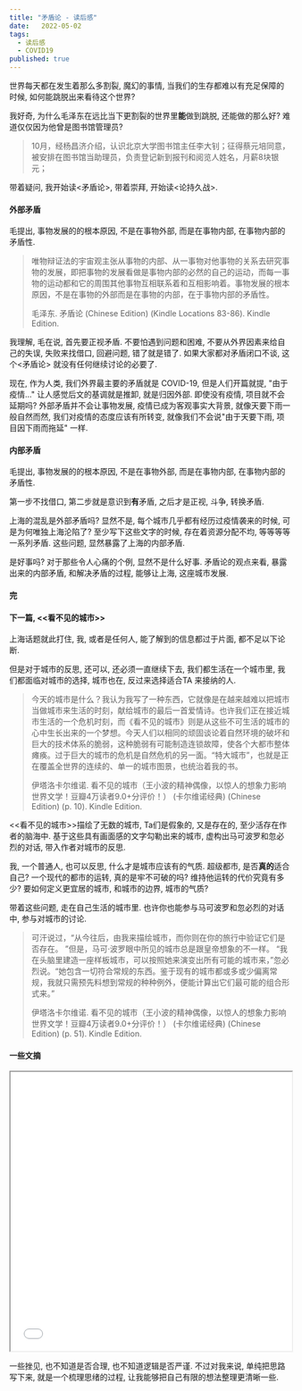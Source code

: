 ```yaml
---
title: "矛盾论 - 读后感"
date:   2022-05-02
tags:
  - 读后感
  - COVID19
published: true
---
```


世界每天都在发生着那么多割裂, 魔幻的事情, 当我们的生存都难以有充足保障的时候, 如何能跳脱出来看待这个世界? 

我好奇, 为什么毛泽东在远比当下更割裂的世界里**能**做到跳脱, 还能做的那么好? 难道仅仅因为他曾是图书馆管理员?

> 10月，经杨昌济介绍，认识北京大学图书馆主任李大钊；征得蔡元培同意，被安排在图书馆当助理员，负责登记新到报刊和阅览人姓名，月薪8块银元；

带着疑问, 我开始读<矛盾论>, 带着崇拜, 开始读<论持久战>.

#### 外部矛盾

毛提出, 事物发展的的根本原因, 不是在事物外部, 而是在事物内部, 在事物内部的矛盾性.

> 唯物辩证法的宇宙观主张从事物的内部、从一事物对他事物的关系去研究事物的发展，即把事物的发展看做是事物内部的必然的自己的运动，而每一事物的运动都和它的周围其他事物互相联系着和互相影响着。事物发展的根本原因，不是在事物的外部而是在事物的内部，在于事物内部的矛盾性。
> 
> 毛泽东. 矛盾论 (Chinese Edition) (Kindle Locations 83-86). Kindle Edition. 

我理解, 毛在说, 首先要正视矛盾. 不要怕遇到问题和困难, 不要从外界因素来给自己的失误, 失败来找借口, 回避问题, 错了就是错了. 如果大家都对矛盾闭口不谈, 这个<矛盾论> 就没有任何继续讨论的必要了.

现在, 作为人类, 我们外界最主要的矛盾就是 COVID-19, 但是人们开篇就提, "由于疫情..." 让人感觉后文的基调就是推卸, 就是归因外部. 即使没有疫情, 项目就不会延期吗? 外部矛盾并不会让事物发展, 疫情已成为客观事实大背景, 就像天要下雨一般自然而然, 我们对疫情的态度应该有所转变, 就像我们不会说"由于天要下雨, 项目因下雨而拖延" 一样.

#### 内部矛盾

毛提出, 事物发展的的根本原因, 不是在事物外部, 而是在事物内部, 在事物内部的矛盾性.

第一步不找借口, 第二步就是意识到**有**矛盾, 之后才是正视, 斗争, 转换矛盾.

上海的混乱是外部矛盾吗? 显然不是, 每个城市几乎都有经历过疫情袭来的时候, 可是为何唯独上海沦陷了? 至少写下这些文字的时候, 存在着资源分配不均, 等等等等一系列矛盾. 这些问题, 显然暴露了上海的内部矛盾.

是好事吗? 对于那些令人心痛的个例, 显然不是什么好事. 矛盾论的观点来看, 暴露出来的内部矛盾, 和解决矛盾的过程, 能够让上海, 这座城市发展.

#### 完

#### 下一篇, <<看不见的城市>>

上海话题就此打住, 我, 或者是任何人, 能了解到的信息都过于片面, 都不足以下论断. 

但是对于城市的反思, 还可以, 还必须一直继续下去, 我们都生活在一个城市里, 我们都面临对城市的选择, 城市也在, 反过来选择适合TA 来接纳的人.

> 今天的城市是什么？我认为我写了一种东西，它就像是在越来越难以把城市当做城市来生活的时刻，献给城市的最后一首爱情诗。也许我们正在接近城市生活的一个危机时刻，而《看不见的城市》则是从这些不可生活的城市的心中生长出来的一个梦想。今天人们以相同的顽固谈论着自然环境的破坏和巨大的技术体系的脆弱，这种脆弱有可能制造连锁故障，使各个大都市整体瘫痪。过于巨大的城市的危机是自然危机的另一面。“特大城市”，也就是正在覆盖全世界的连续的、单一的城市图景，也统治着我的书。
> 
> 伊塔洛卡尔维诺. 看不见的城市（王小波的精神偶像，以惊人的想象力影响世界文学！豆瓣4万读者9.0+分评价！） (卡尔维诺经典) (Chinese Edition) (p. 10). Kindle Edition. 

<<看不见的城市>>描绘了无数的城市, Ta们是假象的, 又是存在的, 至少活存在作者的脑海中. 基于这些具有画面感的文字勾勒出来的城市, 虚构出马可波罗和忽必烈的对话, 带入作者对城市的反思. 

我, 一个普通人, 也可以反思, 什么才是城市应该有的气质. 超级都市, 是否**真的**适合自己? 一个现代的都市的运转, 真的是牢不可破的吗? 维持他运转的代价究竟有多少? 要如何定义更宜居的城市, 和城市的边界, 城市的气质?

带着这些问题, 走在自己生活的城市里. 也许你也能参与马可波罗和忽必烈的对话中, 参与对城市的讨论.

> 可汗说过，“从今往后，由我来描绘城市，而你则在你的旅行中验证它们是否存在。
> ”但是，马可·波罗眼中所见的城市总是跟皇帝想象的不一样。
> “我在头脑里建造一座样板城市，可以按照她来演变出所有可能的城市来，”忽必烈说。“她包含一切符合常规的东西。鉴于现有的城市都或多或少偏离常规，我就只需预先料想到常规的种种例外，便能计算出它们最可能的组合形式来。”
> 
> 伊塔洛卡尔维诺. 看不见的城市（王小波的精神偶像，以惊人的想象力影响世界文学！豆瓣4万读者9.0+分评价！） (卡尔维诺经典) (Chinese Edition) (p. 51). Kindle Edition. 

#### 一些文摘
<iframe id="notebook"
title="矛盾论 (Chinese Edition)-Notebook"
width="100%"
height="500"
src="{{ site.url }}/images/post_images/2022-05-02-after-reading-on-contradiction/矛盾论 (Chinese Edition)-Notebook.html">
</iframe>

一些挫见, 也不知道是否合理, 也不知道逻辑是否严谨. 不过对我来说, 单纯把思路写下来, 就是一个梳理思绪的过程, 让我能够把自己有限的想法整理更清晰一些.